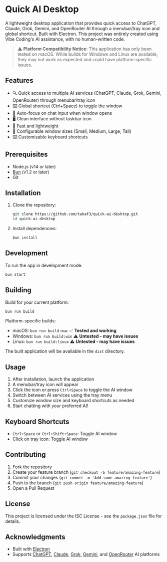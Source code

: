 # Quick AI Desktop

A lightweight desktop application that provides quick access to ChatGPT, Claude, Grok, Gemini, and OpenRouter AI through a menubar/tray icon and global shortcut. Built with Electron. This project was entirely created using Vibe Coding's AI assistance, with no human-written code.

> ⚠️ **Platform Compatibility Notice**: This application has only been tested on macOS. While builds for Windows and Linux are available, they may not work as expected and could have platform-specific issues.

## Features

- 🔍 Quick access to multiple AI services (ChatGPT, Claude, Grok, Gemini, OpenRouter) through menubar/tray icon
- ⌨️ Global shortcut (Ctrl+Space) to toggle the window
- 🎯 Auto-focus on chat input when window opens
- 🖥️ Clean interface without taskbar icon
- 💨 Fast and lightweight
- 📐 Configurable window sizes (Small, Medium, Large, Tall)
- ⌨️ Customizable keyboard shortcuts

## Prerequisites

- Node.js (v14 or later)
- [Bun](https://bun.sh) (v1.2 or later)
- Git

## Installation

1. Clone the repository:
   ```bash
   git clone https://github.com/takaf3/quick-ai-desktop.git
   cd quick-ai-desktop
   ```

2. Install dependencies:
   ```bash
   bun install
   ```

## Development

To run the app in development mode:
```bash
bun start
```

## Building

Build for your current platform:
```bash
bun run build
```

Platform-specific builds:
- macOS: `bun run build:mac` ✅ **Tested and working**
- Windows: `bun run build:win` ⚠️ **Untested - may have issues**
- Linux: `bun run build:linux` ⚠️ **Untested - may have issues**

The built application will be available in the `dist` directory.

## Usage

1. After installation, launch the application
2. A menubar/tray icon will appear
3. Click the icon or press `Ctrl+Space` to toggle the AI window
4. Switch between AI services using the tray menu
5. Customize window size and keyboard shortcuts as needed
6. Start chatting with your preferred AI!

## Keyboard Shortcuts

- `Ctrl+Space` or `Ctrl+Shift+Space`: Toggle AI window
- Click on tray icon: Toggle AI window

## Contributing

1. Fork the repository
2. Create your feature branch (`git checkout -b feature/amazing-feature`)
3. Commit your changes (`git commit -m 'Add some amazing feature'`)
4. Push to the branch (`git push origin feature/amazing-feature`)
5. Open a Pull Request

## License

This project is licensed under the ISC License - see the `package.json` file for details.

## Acknowledgments

- Built with [Electron](https://www.electronjs.org/)
- Supports [ChatGPT](https://chatgpt.com/), [Claude](https://claude.ai/), [Grok](https://grok.com/), [Gemini](https://gemini.google.com/app), and [OpenRouter](https://openrouter.ai/chat) AI platforms
